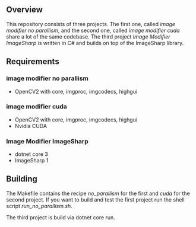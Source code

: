 ## Overview

This repository consists of three projects.
The first one, called *image modifier no parallism*, and the second one, called *image modifier cuda*
share a lot of the same codebase.
The third project *Image Modifier ImageSharp* is written in C# and builds on top of the ImageSharp library.

## Requirements

### image modifier no parallism
* OpenCV2 with core, imgproc, imgcodecs, highgui

### image modifier cuda
* OpenCV2 with core, imgproc, imgcodecs, highgui
* Nvidia CUDA

### Image Modifier ImageSharp
* dotnet core 3
* ImageSharp 1

## Building

The Makefile contains the recipe *no_parallism* for the first and *cuda* for the second project.
If you want to build and test the first project run the shell script *run_no_parallism.sh*.

The third project is build via dotnet core run.